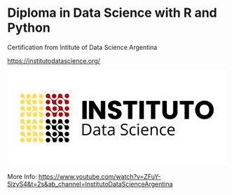 # Diploma in Data Science with R and Python

Certification from Intitute of Data Science Argentina

https://institutodatascience.org/

![](https://github.com/FacuJulia/Diploma-in-Data-Science-with-R-and-Python/blob/main/image/Logo-Instituto-Data-Science.png)

More Info: https://www.youtube.com/watch?v=ZFuY-5lzyS4&t=2s&ab_channel=InstitutoDataScienceArgentina
